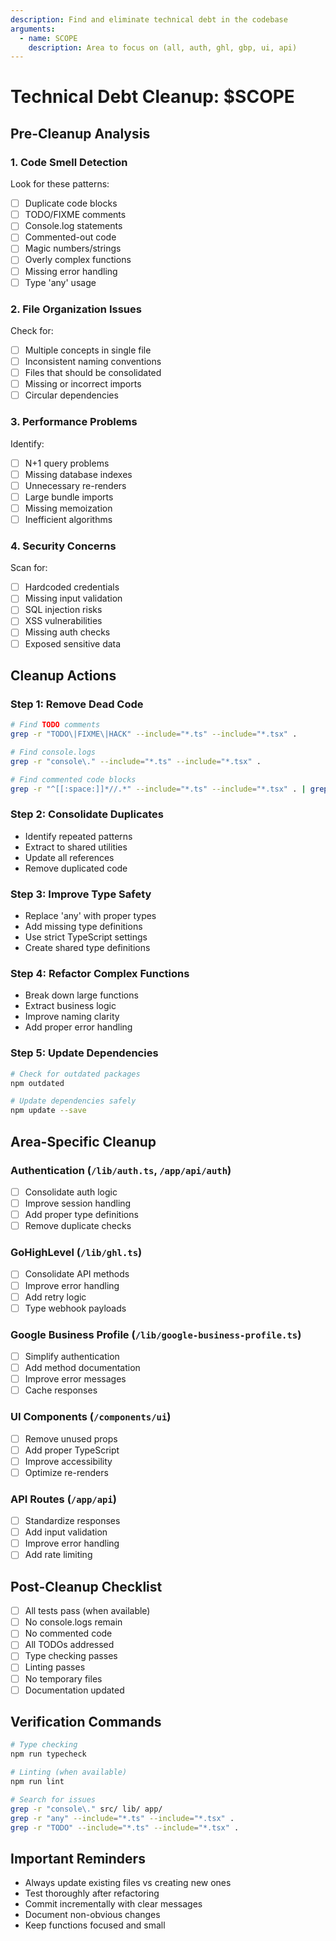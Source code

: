 ```yaml
---
description: Find and eliminate technical debt in the codebase
arguments:
  - name: SCOPE
    description: Area to focus on (all, auth, ghl, gbp, ui, api)
---
```


# Technical Debt Cleanup: $SCOPE

## Pre-Cleanup Analysis

### 1. Code Smell Detection
Look for these patterns:
- [ ] Duplicate code blocks
- [ ] TODO/FIXME comments
- [ ] Console.log statements
- [ ] Commented-out code
- [ ] Magic numbers/strings
- [ ] Overly complex functions
- [ ] Missing error handling
- [ ] Type 'any' usage

### 2. File Organization Issues
Check for:
- [ ] Multiple concepts in single file
- [ ] Inconsistent naming conventions
- [ ] Files that should be consolidated
- [ ] Missing or incorrect imports
- [ ] Circular dependencies

### 3. Performance Problems
Identify:
- [ ] N+1 query problems
- [ ] Missing database indexes
- [ ] Unnecessary re-renders
- [ ] Large bundle imports
- [ ] Missing memoization
- [ ] Inefficient algorithms

### 4. Security Concerns
Scan for:
- [ ] Hardcoded credentials
- [ ] Missing input validation
- [ ] SQL injection risks
- [ ] XSS vulnerabilities
- [ ] Missing auth checks
- [ ] Exposed sensitive data

## Cleanup Actions

### Step 1: Remove Dead Code
```bash
# Find TODO comments
grep -r "TODO\|FIXME\|HACK" --include="*.ts" --include="*.tsx" .

# Find console.logs
grep -r "console\." --include="*.ts" --include="*.tsx" .

# Find commented code blocks
grep -r "^[[:space:]]*//.*" --include="*.ts" --include="*.tsx" . | grep -v "^.*://.*"
```

### Step 2: Consolidate Duplicates
- Identify repeated patterns
- Extract to shared utilities
- Update all references
- Remove duplicated code

### Step 3: Improve Type Safety
- Replace 'any' with proper types
- Add missing type definitions
- Use strict TypeScript settings
- Create shared type definitions

### Step 4: Refactor Complex Functions
- Break down large functions
- Extract business logic
- Improve naming clarity
- Add proper error handling

### Step 5: Update Dependencies
```bash
# Check for outdated packages
npm outdated

# Update dependencies safely
npm update --save
```

## Area-Specific Cleanup

### Authentication (`/lib/auth.ts`, `/app/api/auth`)
- [ ] Consolidate auth logic
- [ ] Improve session handling
- [ ] Add proper type definitions
- [ ] Remove duplicate checks

### GoHighLevel (`/lib/ghl.ts`)
- [ ] Consolidate API methods
- [ ] Improve error handling
- [ ] Add retry logic
- [ ] Type webhook payloads

### Google Business Profile (`/lib/google-business-profile.ts`)
- [ ] Simplify authentication
- [ ] Add method documentation
- [ ] Improve error messages
- [ ] Cache responses

### UI Components (`/components/ui`)
- [ ] Remove unused props
- [ ] Add proper TypeScript
- [ ] Improve accessibility
- [ ] Optimize re-renders

### API Routes (`/app/api`)
- [ ] Standardize responses
- [ ] Add input validation
- [ ] Improve error handling
- [ ] Add rate limiting

## Post-Cleanup Checklist
- [ ] All tests pass (when available)
- [ ] No console.logs remain
- [ ] No commented code
- [ ] All TODOs addressed
- [ ] Type checking passes
- [ ] Linting passes
- [ ] No temporary files
- [ ] Documentation updated

## Verification Commands
```bash
# Type checking
npm run typecheck

# Linting (when available)
npm run lint

# Search for issues
grep -r "console\." src/ lib/ app/
grep -r "any" --include="*.ts" --include="*.tsx" .
grep -r "TODO" --include="*.ts" --include="*.tsx" .
```

## Important Reminders
- Always update existing files vs creating new ones
- Test thoroughly after refactoring
- Commit incrementally with clear messages
- Document non-obvious changes
- Keep functions focused and small
